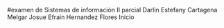#examen de Sistemas de información II parcial
Darlin Estefany Cartagena Melgar
Josue Efrain Hernandez Flores
Inicio
